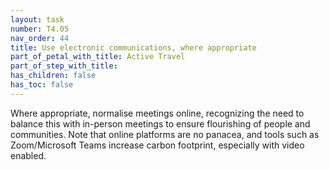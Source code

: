 ```yaml
---
layout: task
number: T4.05
nav_order: 44
title: Use electronic communications, where appropriate
part_of_petal_with_title: Active Travel
part_of_step_with_title: 
has_children: false
has_toc: false
---
```


Where appropriate, normalise meetings online, recognizing the need to balance this with in-person meetings to ensure flourishing of people and communities. Note that online platforms are no panacea, and tools such as Zoom/Microsoft Teams increase carbon footprint, especially with video enabled.
